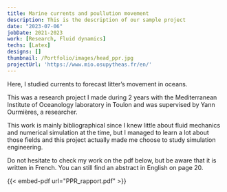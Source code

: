 ```yaml
---
title: Marine currents and poullution movement
description: This is the description of our sample project
date: "2023-07-06"
jobDate: 2021-2023
work: [Research, Fluid dynamics]
techs: [Latex]
designs: []
thumbnail: /Portfolio/images/head_ppr.jpg
projectUrl: 'https://www.mio.osupytheas.fr/en/'
---
```


Here, I studied currents to forecast litter’s movement in oceans.

This was a research project I made during 2 years with the Mediterranean Institute of Oceanology laboratory in Toulon and was supervised by Yann Ourmières, a researcher.

This work is mainly bibliographical since I knew little about fluid mechanics and numerical simulation at the time, but I managed to learn a lot about those fields and this project actually made me choose to study simulation engineering.

Do not hesitate to check my work on the pdf below, but be aware that it is written in French. You can still find an abstract in English on page 20.

{{< embed-pdf url="PPR_rapport.pdf" >}}